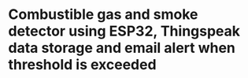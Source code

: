 # Combustible gas and smoke detector using ESP32, Thingspeak data storage and email alert when threshold is exceeded
